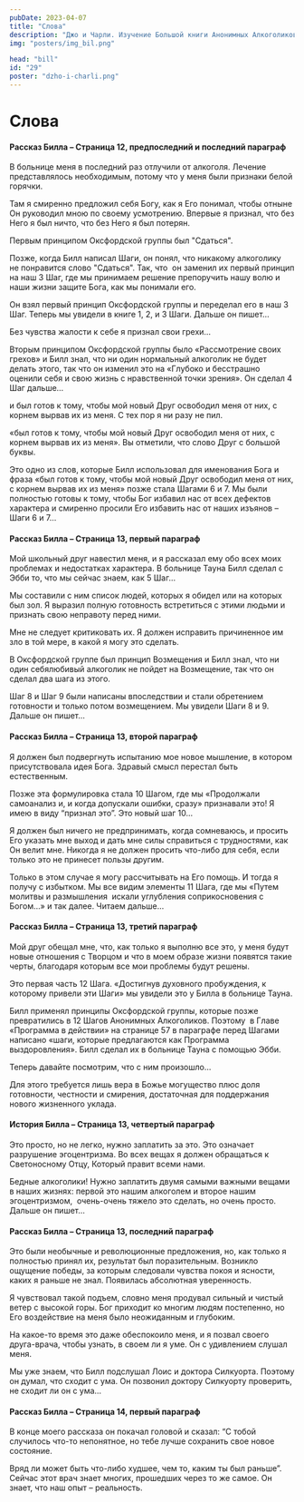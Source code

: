 ```yaml
---
pubDate: 2023-04-07
title: "Слова"
description: "Джо и Чарли. Изучение Большой книги Анонимных Алкоголиков. (028)"
img: "posters/img_bil.png"

head: "bill"
id: "29"
poster: "dzho-i-charli.png"
---
```


# Слова

#### Рассказ Билла – Страница 12, предпоследний и последний параграф

В больнице меня в последний раз отлучили от алкоголя. Лечение представлялось необходимым, потому что у меня были признаки белой горячки.

Там я смиренно предложил себя Богу, как я Его понимал, чтобы отныне Он руководил мною по своему усмотрению. Впервые я признал, что без Него я был ничто, что без Него я был потерян.

Первым принципом Оксфордской группы был "Сдаться".

Позже, когда Билл написал Шаги, он понял, что никакому алкоголику  не понравится слово "Сдаться". Так, что  он заменил их первый принцип на наш 3 Шаг, где мы принимаем решение препоручить нашу волю и наши жизни защите Бога, как мы понимали его.

Он взял первый принцип Оксфордской группы и переделал его в наш 3 Шаг. Теперь мы увидели в книге 1, 2, и 3 Шаги. Дальше он пишет…

Без чувства жалости к себе я признал свои грехи…

Вторым принципом Оксфордской группы было «Рассмотрение своих грехов» и Билл знал, что ни один нормальный алкоголик не будет делать этого, так что он изменил это на «Глубоко и бесстрашно оценили себя и свою жизнь с нравственной точки зрения». Он сделал 4 Шаг дальше…

и был готов к тому, чтобы мой новый Друг освободил меня от них, с корнем вырвав их из меня. С тех пор я ни разу не пил.

«был готов к тому, чтобы мой новый Друг освободил меня от них, с корнем вырвав их из меня». Вы отметили, что слово Друг с большой буквы.

Это одно из слов, которые Билл использовал для именования Бога и фраза «был готов к тому, чтобы мой новый Друг освободил меня от них, с корнем вырвав их из меня» позже стала Шагами 6 и 7. Мы были полностью готовы к тому, чтобы Бог избавил нас от всех дефектов характера и смиренно просили Его избавить нас от наших изъянов – Шаги 6 и 7…

#### Рассказ Билла – Страница 13, первый параграф

Мой школьный друг навестил меня, и я рассказал ему обо всех моих проблемах и недостатках характера.
В больнице Тауна Билл сделал с Эбби то, что мы сейчас знаем, как 5 Шаг…

Мы составили с ним список людей, которых я обидел или на которых был зол. Я выразил полную готовность встретиться с этими людьми и признать свою неправоту перед ними.

Мне не следует критиковать их. Я должен исправить причиненное им зло в той мере, в какой я могу это сделать.

В Оксфордской группе был принцип Возмещения и Билл знал, что ни один себялюбивый алкоголик не пойдет на Возмещение, так что он сделал два шага из этого.

Шаг 8 и Шаг 9 были написаны впоследствии и стали обретением готовности и только потом возмещением. Мы увидели Шаги 8 и 9. Дальше он пишет…

#### Рассказ Билла – Страница 13, второй параграф

Я должен был подвергнуть испытанию мое новое мышление, в котором присутствовала идея Бога. Здравый смысл перестал быть естественным.

Позже эта формулировка стала 10 Шагом, где мы «Продолжали самоанализ и, и когда допускали ошибки, сразу» признавали это! Я имею в виду “признал это”. Это новый шаг 10...

Я должен был ничего не предпринимать, когда сомневаюсь, и просить Его указать мне выход и дать мне силы справиться с трудностями, как Он велит мне. Никогда я не должен просить что-либо для себя, если только это не принесет пользы другим.

Только в этом случае я могу рассчитывать на Его помощь. И тогда я получу с избытком.
Мы все видим элементы 11 Шага, где мы «Путем молитвы и размышления  искали углубления соприкосновения с Богом…» и так далее. Читаем дальше…

#### Рассказ Билла – Страница 13, третий параграф

Мой друг обещал мне, что, как только я выполню все это, у меня будут новые отношения с Творцом и что в моем образе жизни появятся такие черты, благодаря которым все мои проблемы будут решены.

Это первая часть 12 Шага. «Достигнув духовного пробуждения, к которому привели эти Шаги» мы увидели это у Билла в больнице Тауна.

Билл применял принципы Оксфордской группы, которые позже превратились в 12 Шагов Анонимных Алкоголиков. Поэтому  в Главе «Программа в действии» на странице 57 в параграфе перед Шагами написано «шаги, которые предлагаются как Программа выздоровления». Билл сделал их в больнице Тауна с помощью Эбби.

Теперь давайте посмотрим, что с ним произошло…

Для этого требуется лишь вера в Божье могущество плюс доля готовности, честности и смирения, достаточная для поддержания нового жизненного уклада.

#### История Билла – Страница 13, четвертый параграф

Это просто, но не легко, нужно заплатить за это. Это означает разрушение эгоцентризма. Во всех вещах я должен обращаться к Светоносному Отцу, Который правит всеми нами.

Бедные алкоголики! Нужно заплатить двумя самыми важными вещами в наших жизнях: первой это нашим алкоголем и второе нашим эгоцентризмом,  очень-очень тяжело это сделать, но очень просто. Дальше он пишет…

#### Рассказ Билла – Страница 13, последний параграф

Это были необычные и революционные предложения, но, как только я полностью принял их, результат был поразительным. Возникло ощущение победы, за которым следовали чувства покоя и ясности, каких я раньше не знал. Появилась абсолютная уверенность.

Я чувствовал такой подъем, словно меня продувал сильный и чистый ветер с высокой горы. Бог приходит ко многим людям постепенно, но Его воздействие на меня было неожиданным и глубоким.

На какое-то время это даже обеспокоило меня, и я позвал своего друга-врача, чтобы узнать, в своем ли я уме. Он с удивлением слушал меня.

Мы уже знаем, что Билл подслушал Лоис и доктора Силкуорта. Поэтому он думал, что сходит с ума. Он позвонил доктору Силкуорту проверить, не сходит ли он с ума…

#### Рассказ Билла – Страница 14, первый параграф

В конце моего рассказа он покачал головой и сказал: “С тобой случилось что-то непонятное, но тебе лучше сохранить свое новое состояние.

Вряд ли может быть что-либо худшее, чем то, каким ты был раньше”. Сейчас этот врач знает многих, прошедших через то же самое. Он знает, что наш опыт – реальность.
